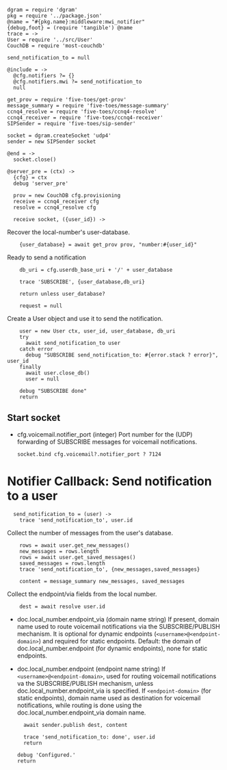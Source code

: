     dgram = require 'dgram'
    pkg = require '../package.json'
    @name = "#{pkg.name}:middleware:mwi_notifier"
    {debug,foot} = (require 'tangible') @name
    trace = ->
    User = require '../src/User'
    CouchDB = require 'most-couchdb'

    send_notification_to = null

    @include = ->
      @cfg.notifiers ?= {}
      @cfg.notifiers.mwi ?= send_notification_to
      null

    get_prov = require 'five-toes/get-prov'
    message_summary = require 'five-toes/message-summary'
    ccnq4_resolve = require 'five-toes/ccnq4-resolve'
    ccnq4_receiver = require 'five-toes/ccnq4-receiver'
    SIPSender = require 'five-toes/sip-sender'

    socket = dgram.createSocket 'udp4'
    sender = new SIPSender socket

    @end = ->
      socket.close()

    @server_pre = (ctx) ->
      {cfg} = ctx
      debug 'server_pre'

      prov = new CouchDB cfg.provisioning
      receive = ccnq4_receiver cfg
      resolve = ccnq4_resolve cfg

      receive socket, ({user_id}) ->

Recover the local-number's user-database.

        {user_database} = await get_prov prov, "number:#{user_id}"

Ready to send a notification

        db_uri = cfg.userdb_base_uri + '/' + user_database

        trace 'SUBSCRIBE', {user_database,db_uri}

        return unless user_database?

        request = null

Create a User object and use it to send the notification.

        user = new User ctx, user_id, user_database, db_uri
        try
          await send_notification_to user
        catch error
          debug "SUBSCRIBE send_notification_to: #{error.stack ? error}", user_id
        finally
          await user.close_db()
          user = null

        debug "SUBSCRIBE done"
        return

Start socket
------------

* cfg.voicemail.notifier_port (integer) Port number for the (UDP) forwarding of SUBSCRIBE messages for voicemail notifications.

      socket.bind cfg.voicemail?.notifier_port ? 7124

Notifier Callback: Send notification to a user
==============================================

      send_notification_to = (user) ->
        trace 'send_notification_to', user.id

Collect the number of messages from the user's database.

        rows = await user.get_new_messages()
        new_messages = rows.length
        rows = await user.get_saved_messages()
        saved_messages = rows.length
        trace 'send_notification_to', {new_messages,saved_messages}

        content = message_summary new_messages, saved_messages

Collect the endpoint/via fields from the local number.

        dest = await resolve user.id

* doc.local_number.endpoint_via (domain name string) If present, domain name used to route voicemail notifications via the SUBSCRIBE/PUBLISH mechanism. It is optional for dynamic endpoints (`<username>@<endpoint-domain>`) and required for static endpoints. Default: the domain of doc.local_number.endpoint (for dynamic endpoints), none for static endpoints.
* doc.local_number.endpoint (endpoint name string) If `<username>@<endpoint-domain>`, used for routing voicemail notifications va the SUBSCRIBE/PUBLISH mechanism, unless doc.local_number.endpoint_via is specified. If `<endpoint-domain>` (for static endpoints), domain name used as destination for voicemail notifications, while routing is done using the doc.local_number.endpoint_via domain name.

        await sender.publish dest, content

        trace 'send_notification_to: done', user.id
        return

      debug 'Configured.'
      return
